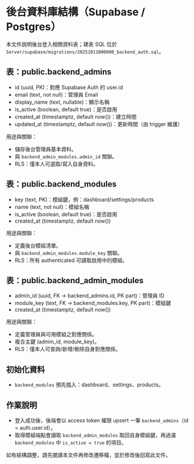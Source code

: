 # 後台資料庫結構（Supabase / Postgres）

本文件說明後台登入相關資料表；建表 SQL 位於 `Server/supabase/migrations/20251011000000_backend_auth.sql`。

## 表：public.backend_admins

- id (uuid, PK)：對應 Supabase Auth 的 user.id
- email (text, not null)：管理員 Email
- display_name (text, nullable)：顯示名稱
- is_active (boolean, default true)：是否啟用
- created_at (timestamptz, default now())：建立時間
- updated_at (timestamptz, default now())：更新時間（由 trigger 維護）

用途與關聯：

- 儲存後台管理員基本資料。
- 與 `backend_admin_modules.admin_id` 關聯。
- RLS：僅本人可選取/寫入自身資料。

## 表：public.backend_modules

- key (text, PK)：模組鍵，例：dashboard/settings/products
- name (text, not null)：模組名稱
- is_active (boolean, default true)：是否啟用
- created_at (timestamptz, default now())

用途與關聯：

- 定義後台模組清單。
- 與 `backend_admin_modules.module_key` 關聯。
- RLS：所有 authenticated 可讀取啟用中的模組。

## 表：public.backend_admin_modules

- admin_id (uuid, FK -> backend_admins.id, PK part)：管理員 ID
- module_key (text, FK -> backend_modules.key, PK part)：模組鍵
- created_at (timestamptz, default now())

用途與關聯：

- 定義管理員與可用模組之對應關係。
- 複合主鍵 (admin_id, module_key)。
- RLS：僅本人可查詢/新增/刪除自身對應關係。

## 初始化資料

- `backend_modules` 預先插入：dashboard、settings、products。

## 作業說明

- 登入成功後，後端會以 access token 權限 upsert 一筆 `backend_admins`（id = auth.user.id）。
- 取得模組端點會讀取 `backend_admin_modules` 取回自身模組鍵，再過濾 `backend_modules` 中 `is_active = true` 的項目。

如有結構調整，請先閱讀本文件再修改遷移檔，並於修改後回寫此文件。
